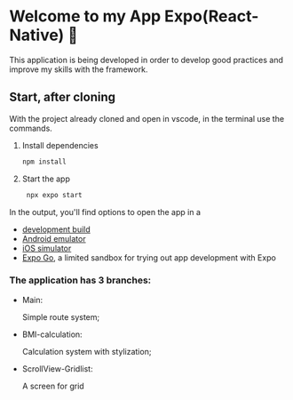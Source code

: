 # Welcome to my App Expo(React-Native) 👋

This application is being developed in order to develop good practices and improve my skills with the framework.

## Start, after cloning

With the project already cloned and open in vscode, in the terminal use the commands.

1. Install dependencies

   ```bash
   npm install
   ```

2. Start the app

   ```bash
    npx expo start
   ```

In the output, you'll find options to open the app in a

- [development build](https://docs.expo.dev/develop/development-builds/introduction/)
- [Android emulator](https://docs.expo.dev/workflow/android-studio-emulator/)
- [iOS simulator](https://docs.expo.dev/workflow/ios-simulator/)
- [Expo Go](https://expo.dev/go), a limited sandbox for trying out app development with Expo

### The application has 3 branches:
- Main:

   Simple route system;

- BMI-calculation:

   Calculation system with stylization;

- ScrollView-Gridlist:

   A screen for grid